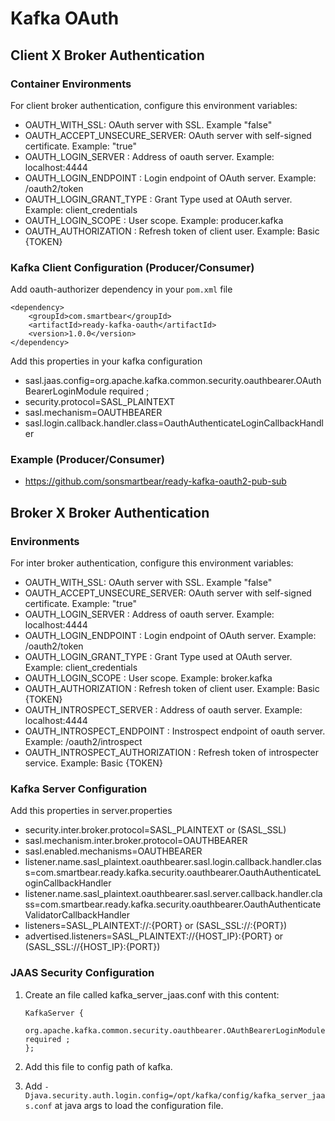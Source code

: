 # Kafka OAuth

## Client X Broker Authentication

### Container Environments
For client broker authentication, configure this environment variables:

- OAUTH_WITH_SSL: OAuth server with SSL. Example "false"
- OAUTH_ACCEPT_UNSECURE_SERVER: OAuth server with self-signed certificate. Example: "true"
- OAUTH_LOGIN_SERVER : Address of oauth server. Example: localhost:4444
- OAUTH_LOGIN_ENDPOINT : Login endpoint of OAuth server. Example: /oauth2/token
- OAUTH_LOGIN_GRANT_TYPE : Grant Type used at OAuth server. Example: client_credentials
- OAUTH_LOGIN_SCOPE : User scope. Example: producer.kafka
- OAUTH_AUTHORIZATION : Refresh token of client user. Example: Basic {TOKEN}

### Kafka Client Configuration (Producer/Consumer)

Add oauth-authorizer dependency in your `pom.xml` file

    <dependency>
        <groupId>com.smartbear</groupId>
        <artifactId>ready-kafka-oauth</artifactId>
        <version>1.0.0</version>
    </dependency>

Add this properties in your kafka configuration

- sasl.jaas.config=org.apache.kafka.common.security.oauthbearer.OAuthBearerLoginModule required ;
- security.protocol=SASL_PLAINTEXT
- sasl.mechanism=OAUTHBEARER
- sasl.login.callback.handler.class=OauthAuthenticateLoginCallbackHandler

### Example (Producer/Consumer)

- https://github.com/sonsmartbear/ready-kafka-oauth2-pub-sub

## Broker X Broker Authentication

### Environments
For inter broker authentication, configure this environment variables:

- OAUTH_WITH_SSL: OAuth server with SSL. Example "false"
- OAUTH_ACCEPT_UNSECURE_SERVER: OAuth server with self-signed certificate. Example: "true"
- OAUTH_LOGIN_SERVER : Address of oauth server. Example: localhost:4444
- OAUTH_LOGIN_ENDPOINT : Login endpoint of OAuth server. Example: /oauth2/token
- OAUTH_LOGIN_GRANT_TYPE : Grant Type used at OAuth server. Example: client_credentials
- OAUTH_LOGIN_SCOPE : User scope. Example: broker.kafka
- OAUTH_AUTHORIZATION : Refresh token of client user. Example: Basic {TOKEN}
- OAUTH_INTROSPECT_SERVER : Address of oauth server. Example: localhost:4444
- OAUTH_INTROSPECT_ENDPOINT : Instrospect endpoint of oauth server. Example: /oauth2/introspect
- OAUTH_INTROSPECT_AUTHORIZATION : Refresh token of introspecter service. Example: Basic {TOKEN}

### Kafka Server Configuration

Add this properties in server.properties

- security.inter.broker.protocol=SASL_PLAINTEXT or (SASL_SSL)
- sasl.mechanism.inter.broker.protocol=OAUTHBEARER
- sasl.enabled.mechanisms=OAUTHBEARER
- listener.name.sasl_plaintext.oauthbearer.sasl.login.callback.handler.class=com.smartbear.ready.kafka.security.oauthbearer.OauthAuthenticateLoginCallbackHandler
- listener.name.sasl_plaintext.oauthbearer.sasl.server.callback.handler.class=com.smartbear.ready.kafka.security.oauthbearer.OauthAuthenticateValidatorCallbackHandler
- listeners=SASL_PLAINTEXT://:{PORT} or (SASL_SSL://:{PORT})
- advertised.listeners=SASL_PLAINTEXT://{HOST_IP}:{PORT} or (SASL_SSL://{HOST_IP}:{PORT})

### JAAS Security Configuration

1. Create an file called kafka_server_jaas.conf with this content:

    ```
    KafkaServer {
        org.apache.kafka.common.security.oauthbearer.OAuthBearerLoginModule required ;
    };
    ```
2. Add this file to config path of kafka.

3. Add `-Djava.security.auth.login.config=/opt/kafka/config/kafka_server_jaas.conf` at java args to load the configuration file.
    
